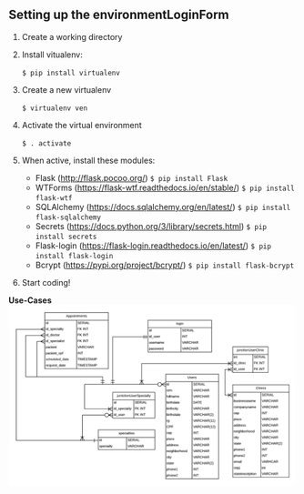 ## Setting up the environmentLoginForm

1. Create a working directory
1. Install vitualenv:

    `$ pip install virtualenv`

1. Create a new virtualenv

    `$ virtualenv ven`

1. Activate the virtual environment

	`$ . activate`

1. When active, install these modules:
    - Flask (http://flask.pocoo.org/)
    	`$ pip install Flask`
    - WTForms (https://flask-wtf.readthedocs.io/en/stable/)
    	`$ pip install flask-wtf`
    - SQLAlchemy (https://docs.sqlalchemy.org/en/latest/)
    	`$ pip install flask-sqlalchemy`
    - Secrets (https://docs.python.org/3/library/secrets.html)
    	`$ pip install secrets`
    - Flask-login (https://flask-login.readthedocs.io/en/latest/)
    	`$ pip install flask-login`
    - Bcrypt (https://pypi.org/project/bcrypt/)
    	`$ pip install flask-bcrypt`

1. Start coding!

**Use-Cases**
![](./../docs/uml-diagrams/teleespecialista_uml.png)
